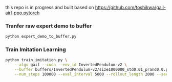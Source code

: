 this repo is in progress and built based on https://github.com/toshikwa/gail-airl-ppo.pytorch

### Tranfer raw expert demo to buffer

```bash
python expert_demo_to_buffer.py
```

### Train Imitation Learning

```bash
python train_imitation.py \
    --algo gail --cuda --env_id InvertedPendulum-v2 \
    --buffer buffers/InvertedPendulum-v2/size1000000_std0.01_prand0.0.pth \
    --num_steps 100000 --eval_interval 5000 --rollout_length 2000 --seed 0
```
